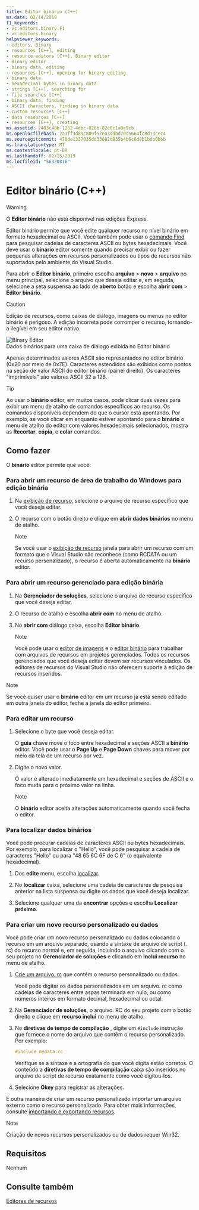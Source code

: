 ```yaml
---
title: Editor binário (C++)
ms.date: 02/14/2019
f1_keywords:
- vc.editors.binary.F1
- vc.editors.binary
helpviewer_keywords:
- editors, Binary
- resources [C++], editing
- resource editors [C++], Binary editor
- Binary editor
- binary data, editing
- resources [C++], opening for binary editing
- binary data
- hexadecimal bytes in binary data
- strings [C++], searching for
- file searches [C++]
- binary data, finding
- ASCII characters, finding in binary data
- custom resources [C++]
- data resources [C++]
- resources [C++], creating
ms.assetid: 2483c48b-1252-4dbc-826b-82e6c1a0e9cb
ms.openlocfilehash: 2a3ff3d89c809f57ea3ddbd70d5664fc8d13cec4
ms.sourcegitcommit: 470de1337035dd33682d935b4b6c6d8b1bdb0bbb
ms.translationtype: MT
ms.contentlocale: pt-BR
ms.lasthandoff: 02/15/2019
ms.locfileid: "56320816"
---
```

# <a name="binary-editor-c"></a>Editor binário (C++)

> [!WARNING]
> O **Editor binário** não está disponível nas edições Express.

Editor binário permite que você edite qualquer recurso no nível binário em formato hexadecimal ou ASCII. Você também pode usar o [comando Find](/visualstudio/ide/reference/find-command) para pesquisar cadeias de caracteres ASCII ou bytes hexadecimais. Você deve usar o **binário** editor somente quando precisar exibir ou fazer pequenas alterações em recursos personalizados ou tipos de recursos não suportados pelo ambiente do Visual Studio.

Para abrir o **Editor binário**, primeiro escolha **arquivo** > **novo** > **arquivo** no menu principal, selecione o arquivo que deseja editar e, em seguida, selecione a seta suspensa ao lado de **aberto** botão e escolha **abrir com** > **Editor binário**.

> [!CAUTION]
> Edição de recursos, como caixas de diálogo, imagens ou menus no editor binário é perigoso. A edição incorreta pode corromper o recurso, tornando-a ilegível em seu editor nativo.

![Binary Editor](../mfc/media/vcbinaryeditor2.gif "vcBinaryEditor2")<br/>
Dados binários para uma caixa de diálogo exibida no Editor binário

Apenas determinados valores ASCII são representados no editor binário (0x20 por meio de 0x7E). Caracteres estendidos são exibidos como pontos na seção de valor ASCII do editor binário (painel direito). Os caracteres "imprimíveis" são valores ASCII 32 a 126.

> [!TIP]
> Ao usar o **binário** editor, em muitos casos, pode clicar duas vezes para exibir um menu de atalho de comandos específicos ao recurso. Os comandos disponíveis dependem do que o cursor está apontando. Por exemplo, se você clicar em enquanto estiver apontando para o **binário** o menu de atalho do editor com valores hexadecimais selecionados, mostra as **Recortar**, **cópia**, e **colar**  comandos.

## <a name="how-to"></a>Como fazer

O **binário** editor permite que você:

### <a name="to-open-a-windows-desktop-resource-for-binary-editing"></a>Para abrir um recurso de área de trabalho do Windows para edição binária

1. Na [exibição de recurso](../windows/resource-view-window.md), selecione o arquivo de recurso específico que você deseja editar.

1. O recurso com o botão direito e clique em **abrir dados binários** no menu de atalho.

   > [!NOTE]
   > Se você usar o [exibição de recurso](../windows/resource-view-window.md) janela para abrir um recurso com um formato que o Visual Studio não reconhece (como RCDATA ou um recurso personalizado), o recurso é aberta automaticamente na **binário** editor.

### <a name="to-open-a-managed-resource-for-binary-editing"></a>Para abrir um recurso gerenciado para edição binária

1. Na **Gerenciador de soluções**, selecione o arquivo de recurso específico que você deseja editar.

1. O recurso de atalho e escolha **abrir com** no menu de atalho.

1. No **abrir com** diálogo caixa, escolha **Editor binário**.

   > [!NOTE]
   > Você pode usar o [editor de imagens](../windows/image-editor-for-icons.md) e o [editor binário](binary-editor.md) para trabalhar com arquivos de recursos em projetos gerenciados. Todos os recursos gerenciados que você deseja editar devem ser recursos vinculados. Os editores de recursos do Visual Studio não oferecem suporte à edição de recursos inseridos.

> [!NOTE]
> Se você quiser usar o **binário** editor em um recurso já está sendo editado em outra janela do editor, feche a janela do editor primeiro.

### <a name="to-edit-a-resource"></a>Para editar um recurso

1. Selecione o byte que você deseja editar.

   O **guia** chave move o foco entre hexadecimal e seções ASCII a **binário** editor. Você pode usar o **Page Up** e **Page Down** chaves para mover por meio da tela de um recurso por vez.

1. Digite o novo valor.

   O valor é alterado imediatamente em hexadecimal e seções de ASCII e o foco muda para o próximo valor na linha.

   > [!NOTE]
   > O **binário** editor aceita alterações automaticamente quando você fecha o editor.

### <a name="to-find-binary-data"></a>Para localizar dados binários

Você pode procurar cadeias de caracteres ASCII ou bytes hexadecimais. Por exemplo, para localizar o "Hello", você pode pesquisar a cadeia de caracteres "Hello" ou para "48 65 6C 6F de C 6" (o equivalente hexadecimal).

1. Dos **edite** menu, escolha [localizar](/visualstudio/ide/reference/find-command).

1. No **localizar** caixa, selecione uma cadeia de caracteres de pesquisa anterior na lista suspensa ou digite os dados que você deseja localizar.

1. Selecione qualquer uma da **encontrar** opções e escolha **Localizar próximo**.

### <a name="to-create-a-new-custom-or-data-resource"></a>Para criar um novo recurso personalizado ou dados

Você pode criar um novo recurso personalizado ou dados colocando o recurso em um arquivo separado, usando a sintaxe de arquivo de script (. rc) do recurso normal e, em seguida, incluindo o arquivo clicando com o seu projeto no **Gerenciador de soluções** e clicando em  **Inclui recurso** no menu de atalho.

1. [Crie um arquivo. rc](../windows/how-to-create-a-resource-script-file.md) que contém o recurso personalizado ou dados.

   Você pode digitar os dados personalizados em um arquivo. rc como cadeias de caracteres entre aspas terminada em nulo, ou como números inteiros em formato decimal, hexadecimal ou octal.

1. Na **Gerenciador de soluções**, o arquivo. RC do seu projeto com o botão direito e clique em **recurso inclui** no menu de atalho.

1. No **diretivas de tempo de compilação** , digite um `#include` instrução que fornece o nome do arquivo que contém o recurso personalizado. Por exemplo:

    ```cpp
    #include mydata.rc
    ```

   Verifique se a sintaxe e a ortografia do que você digita estão corretos. O conteúdo a **diretivas de tempo de compilação** caixa são inseridos no arquivo de script de recurso exatamente como você digitou-los.

1. Selecione **Okey** para registrar as alterações.

É outra maneira de criar um recurso personalizado importar um arquivo externo como o recurso personalizado. Para obter mais informações, consulte [importando e exportando recursos](../windows/how-to-import-and-export-resources.md).

> [!NOTE]
> Criação de novos recursos personalizados ou de dados requer Win32.

## <a name="requirements"></a>Requisitos

Nenhum

## <a name="see-also"></a>Consulte também

[Editores de recursos](../windows/resource-editors.md)